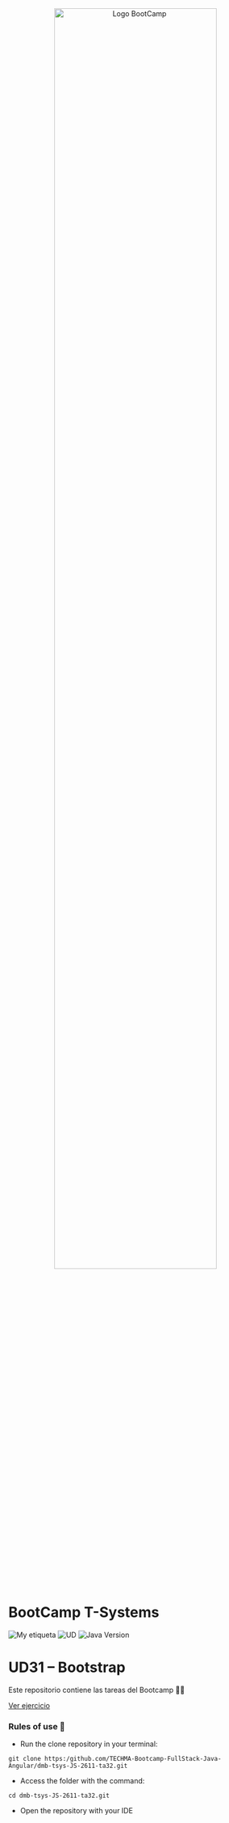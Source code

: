 <div align="center"><img width="80%"  src="https://github.com/TECHMA-Bootcamp-FullStack-Java-Angular/dmb-tsys-java-2010-ta15/blob/main/docs/logoDark.png?raw=trueg"  alt="Logo BootCamp" /></div>

# BootCamp T-Systems

![My etiqueta](https://img.shields.io/badge/David%20Maza-DiveCode%F0%9F%90%99-blue) ![UD](https://img.shields.io/badge/TA-32-orange)  ![Java Version](https://img.shields.io/badge/JavaScript-red)

# UD31 – Bootstrap

Este repositorio contiene las tareas del Bootcamp 👨‍💻

[Ver ejercicio ](https://techma-bootcamp-fullstack-java-angular.github.io/dmb-tsys-JS-2611-ta32.git/)  

### Rules of use 🚀

- Run the clone repository in your terminal:

``git clone https:/github.com/TECHMA-Bootcamp-FullStack-Java-Angular/dmb-tsys-JS-2611-ta32.git``


- Access the folder with the command:

`cd dmb-tsys-JS-2611-ta32.git`

- Open the repository with your IDE


